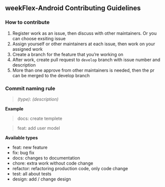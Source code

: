 ## weekFlex-Android Contributing Guidelines
### How to contribute

1. Register work as an issue, then discuss with other maintainers. Or you can choose exsiting issue
2. Assign yourself or other maintainers at each issue, then work on your assigned work
3. Create a branch for the feature that you’re working on
4. After work, create pull request to `develop` branch with issue number and description
5. More than one approve from other maintainers is needed, then the pr can be merged to the develop branch


### Commit naming rule
> *(type)*: *(description)* 


**Example**

> docs: create templete

> feat: add user model


**Available types**
- feat: new feature
- fix: bug fix
- docs: changes to documentation
- chore: extra work without code change
- refactor: refactoring production code, only code change
- test: all about tests
- design: add / change design



